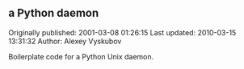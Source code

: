 ## a Python daemon

Originally published: 2001-03-08 01:26:15
Last updated: 2010-03-15 13:31:32
Author: Alexey Vyskubov

Boilerplate code for a Python Unix daemon.